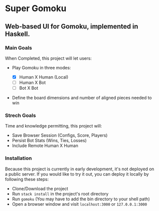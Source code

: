 # Super Gomoku
## Web-based UI for Gomoku, implemented in Haskell.

### Main Goals
When Completed, this project will let users:

* Play Gomoku in three modes:

  - [x] Human X Human (Local)
  - [ ] Human X Bot
  - [ ] Bot X Bot

* Define the board dimensions and number of aligned pieces needed to win

### Strech Goals
Time and knowledge permitting, this project will:

*  Save Browser Session (Configs, Score, Players)
*  Persist Bot Stats (Wins, Ties, Losses)
*  Include Remote Human X Human

### Installation
Because this project is currently in early development, it's not deployed on a public server. If you would like to try it out, you can deploy it locally by following these steps:

* Clone/Download the project
* Run `stack install` in the project's root directory
* Run `gomoku` (You may have to add the bin directory to your shell path)
* Open a browser window and visit `localhost:3000` or `127.0.0.1:3000`
